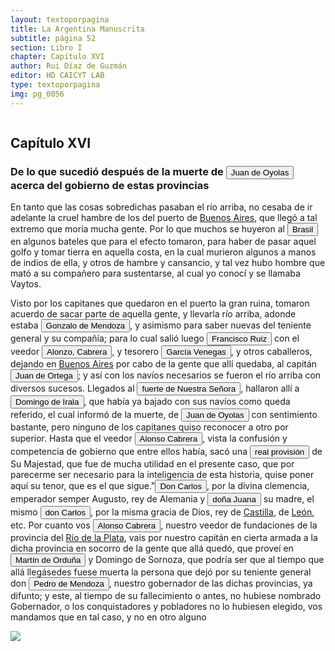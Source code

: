 ```yaml
---
layout: textoporpagina
title: La Argentina Manuscrita
subtitle: página 52
section: Libro I
chapter: Capítulo XVI
author: Rui Díaz de Guzmán
editor: HD CAICYT LAB
type: textoporpagina
img: pg_0056
---
```

<div class="row">
    <div class="column">
<h2>Capítulo XVI</h2><h3>De lo que sucedió después de la muerte de <button class="balloon" data-balloon-pos="up" data-balloon-length="large" data-balloon="Refiere a Juan de Ayolas (Briviesca de la Bureba, Castilla, 1493 o ¿1510?–Candelaria del Chaco Boreal, gobernación del Río de la Plata y del Paraguay, 1538), explorador español, fundador de la primera Buenos Aires, acompañando al adelantado Pedro de Mendoza, y que fuera nombrado como teniente de gobernador general de Asunción en 1537, para convertirse luego en gobernador del Río de la Plata y del Paraguay pero nunca ejercería como tal por estar en plena exploración.">Juan de Oyolas</button> acerca del gobierno de estas provincias</h3><p>En tanto que las cosas sobredichas pasaban el río arriba, no cesaba de ir adelante la cruel hambre de los del puerto de <a href="https://recogito.pelagios.org/document/wzqxhk0h3vpikm/part/1/edit#f211ae29-5297-4520-a9b8-0369750c32b3" target="_blank">Buenos Aires</a>, que llegó a tal extremo que moría mucha gente. Por lo que muchos se huyeron al <a href="https://recogito.pelagios.org/document/wzqxhk0h3vpikm/part/1/edit#0a97dd08-a6a1-4eba-bc25-3a67ac16bc30" target="_blank"><button class="balloon" data-balloon-pos="up" data-balloon-length="large" data-balloon="La costa de lo que hoy es territorio brasileño fue el primer punto al que llegaron los europeos en América del Sur. La primera expedición que exploró la región fue un desprendimiento de la flota portuguesa que Vasco da Gama (1460-1524) llevaba hacia Oriente. Las naves dirigidas por Pedro Álvarez de Cabral (1467-1520) se alejaron excesivamente de la costa de África y terminaron en el extremo sur de actual territorio del Estado de Bahía, en que el permanecieron entre abril y mayo del año 1500.">Brasil</button></a> en algunos bateles que para el efecto tomaron, para haber de pasar aquel golfo y tomar tierra en aquella costa, en la cual murieron algunos a manos de indios de ella, y otros de hambre y cansancio, y tal vez hubo hombre que mató a su compañero para sustentarse, al cual yo conocí y se llamaba Vaytos.</p> <p>Visto por los capitanes que quedaron en el puerto la gran ruina, tomaron acuerdo de sacar parte de aquella gente, y llevarla río arriba, adonde estaba <button class="balloon" data-balloon-pos="up" data-balloon-length="large" data-balloon="(Baeza, 1510 - Asunción, 1558). Destacado capitán de la armada de Pedro de Mendoza. Realizó varios viajes desde Buenos Aires a la costa de Brasil para obtener bastimentos y trajo consigo náufragos y lenguas de allí. En el Paraguay, fue uno de los primeros capitanes españoles en emparentarse con los caciques carios de las cercanías de Asunción. Ocupó importantes cargos políticos y militares bajo los gobiernos de Domingo de Irala y Álvar Núñez Cabeza de Vaca, como teniente de gobernador y gobernador interino.">Gonzalo de Mendoza</button>, y asimismo para saber nuevas del teniente general y su compañía; para lo cual salió luego <button class="balloon" data-balloon-pos="up" data-balloon-length="large" data-balloon="Francisco Ruiz Galán, capitán de la armada de Pedro de Mendoza y uno de sus más cercanos colaboradores. Fue nombrado por el adelantado como gobernador del puerto de Buenos Aires. Fue una importatante figura política de la región rioplatense, al punto de disputarle a Domingo de Irala la dirección de la provincia entre 1537 y 1539. Tras ello se pierden sus huellas documentales, por lo que se lo presume muerto antes de 1542.">Francisco Ruiz</button> con el veedor <button class="balloon" data-balloon-pos="up" data-balloon-length="large" data-balloon="O Alonso de Cabrera, (Granada, s.XVI – España, 1556). Veedor de la expedición que acudió en 1539 al Río de la Plata, para socorrer a los hombres de Mendoza. Litigó con Francisco Ruiz Galán y apoyó a Martínez Irala como nuevo gobernador, fundamental para realizar la despoblación de Buenos Aires en 1541 y, enfrentar a Álvar Núñez Cabeza de Vaca. Cabrera volvió a España, con argumentos judiciales que justificaron su derrocamiento, y para representar a los primeros conquistadores del Río de la Plata en los tribunales regios.">Alonzo, Cabrera</button>, y tesorero <button class="balloon" data-balloon-pos="up" data-balloon-length="large" data-balloon="O Garci Venegas de Hoces (España, 1514 - 1547). Llegó a Río de la Plata junto a Pedro de Mendoza. Fue tesorero real y capitán de Buena Esperanza. Prestó servicios en Asunción por órdenes de Domingo de Irala, bajo el cargo de Regidor de su Cabildo. Fue opositor a Álvar Núñez Cabeza de Vaca, quien lo encarceló por ejercer de tesorero sin nombramiento real en 1543. Se casó con una indígena guaraní, hija del cacique Moquirasé. Llevó a España al citado funcionario y poco tiempo después falleció en la metrópoli.">García Venegas</button>, y otros caballeros, dejando en <a href="https://recogito.pelagios.org/document/wzqxhk0h3vpikm/part/1/edit#00b4cd96-f302-46fa-8abf-4cb3835cc8fa" target="_blank">Buenos Aires</a> por cabo de la gente que allí quedaba, al capitán <button class="balloon" data-balloon-pos="up" data-balloon-length="large" data-balloon="Juan de Ortega (Medina de Pomar de Burgos, 1510 - Asunción del Paraguay, 1575). Militar, colonizador y burócrata colonial español. Llegó a Buenos Aires con Pedro de Mendoza. Fue nombrado teniente de gobernador general de Asunción desde 1556, bajo la gestión de Gonzalo de Mendoza como gobernador interino del Río de la Plata y del Paraguay, y continuó en el puesto durante la gestión de Francisco Ortiz de Vergara, hasta mediados de 1569. Falleció en un levantamiento de indígenas en 1575 en Asunción.">Juan de Ortega</button>; y así con los navíos necesarios se fueron el río arriba con diversos sucesos. Llegados al <a href="https://recogito.pelagios.org/document/wzqxhk0h3vpikm/part/1/edit#0ad1ea33-f628-4f69-bfa0-5c9294c2e84b" target="_blank"><button class="balloon" data-balloon-pos="up" data-balloon-length="large" data-balloon="Refiere a Asunción.">fuerte de Nuestra Señora</button></a>, hallaron allí a <button class="balloon" data-balloon-pos="up" data-balloon-length="large" data-balloon="Castilla, 1509 - Asunción del Paraguay, 03/10/1556. Conquistador y colonizador español. Ocupó tres veces el cargo de gobernador interino del Río de la Plata y del Paraguay, en los períodos de 1539 a 1542, de 1544 hasta 1548 y por último desde 1549. Carlos V lo nombró como titular en el cargo en 1555, lo sería hasta su fallecimiento.">Domingo de Irala</button>, que había ya bajado con sus navíos como queda referido, el cual informó de la muerte, de <button class="balloon" data-balloon-pos="up" data-balloon-length="large" data-balloon="Refiere a Juan de Ayolas (Briviesca de la Bureba, Castilla, 1493 o ¿1510?–Candelaria del Chaco Boreal, gobernación del Río de la Plata y del Paraguay, 1538), explorador español, fundador de la primera Buenos Aires, acompañando al adelantado Pedro de Mendoza, y que fuera nombrado como teniente de gobernador general de Asunción en 1537, para convertirse luego en gobernador del Río de la Plata y del Paraguay pero nunca ejercería como tal por estar en plena exploración.">Juan de Oyolas</button> con sentimiento bastante, pero ninguno de los capitanes quiso reconocer a otro por superior. Hasta que el veedor <button class="balloon" data-balloon-pos="up" data-balloon-length="large" data-balloon="O Alonso de Cabrera, (Granada, s.XVI – España, 1556). Veedor de la expedición que acudió en 1539 al Río de la Plata, para socorrer a los hombres de Mendoza. Litigó con Francisco Ruiz Galán y apoyó a Martínez Irala como nuevo gobernador, fundamental para realizar la despoblación de Buenos Aires en 1541 y, enfrentar a Álvar Núñez Cabeza de Vaca. Cabrera volvió a España, con argumentos judiciales que justificaron su derrocamiento, y para representar a los primeros conquistadores del Río de la Plata en los tribunales regios.">Alonso Cabrera</button>, vista la confusión y competencia de gobierno que entre ellos había, sacó una <button class="balloon" data-balloon-pos="up" data-balloon-length="large" data-balloon="Esta cédula real, de enorme importancia para la historia temprana del Río de la Plata, permitió a los pobladores la posibilidad de elegir un nuevo teniente de gobernador en caso de que la persona nombrada por Pedro de Mendoza (Juan de Ayolas) hubiera muerto y no hubiera nombrado sucesor.">real provisión</button> de Su Majestad, que fue de mucha utilidad en el presente caso, que por parecerme ser necesario para la inteligencia de esta historia, quise poner aquí su tenor, que es el que sigue.&quot;<button class="balloon" data-balloon-pos="up" data-balloon-length="large" data-balloon="Carlos I de España, V de Alemania (1500-1558) fue rey de España entre 1516 y 1558 y Emperador de Alemancia entre 1520-1558. Heredó y consolidó un amplio conjunto territorial dinástico que incluía territorios en España, Italia, los Países Bajos y Alemania.">Don Carlos</button>, por la divina clemencia, emperador semper Augusto, rey de Alemania y <button class="balloon" data-balloon-pos="up" data-balloon-length="large" data-balloon="Juana I de Castilla, «la Loca» (Toledo, 6 de noviembre de 1479-Tordesillas, 12 de abril de 1555), fue reina de Castilla de 1504 a 1555, y de Aragón y Navarra, desde 1516 hasta 1555. Desde 1506 no ejerció ningún poder efectivo y a partir de 1509 vivió encerrada en Tordesillas, primero por orden de su padre, Fernando el Católico, y después por orden de su hijo, el rey Carlos I. ">doña Juana</button> su madre, el mismo <button class="balloon" data-balloon-pos="up" data-balloon-length="large" data-balloon="Carlos I de España, V de Alemania (1500-1558) fue rey de España entre 1516 y 1558 y Emperador de Alemancia entre 1520-1558. Heredó y consolidó un amplio conjunto territorial dinástico que incluía territorios en España, Italia, los Países Bajos y Alemania.">don Carlos</button>, por la misma gracia de Dios, rey de <a href="https://recogito.pelagios.org/document/wzqxhk0h3vpikm/part/1/edit#7d0a0d70-3a02-4dda-b93b-0f2fb9d4b362" target="_blank">Castilla</a>, de <a href="https://recogito.pelagios.org/document/wzqxhk0h3vpikm/part/1/edit#05b54c1f-c101-4795-ac71-492d4dea56f9" target="_blank">León</a>, etc. Por cuanto vos <button class="balloon" data-balloon-pos="up" data-balloon-length="large" data-balloon="O Alonso de Cabrera, (Granada, s.XVI – España, 1556). Veedor de la expedición que acudió en 1539 al Río de la Plata, para socorrer a los hombres de Mendoza. Litigó con Francisco Ruiz Galán y apoyó a Martínez Irala como nuevo gobernador, fundamental para realizar la despoblación de Buenos Aires en 1541 y, enfrentar a Álvar Núñez Cabeza de Vaca. Cabrera volvió a España, con argumentos judiciales que justificaron su derrocamiento, y para representar a los primeros conquistadores del Río de la Plata en los tribunales regios.">Alonso Cabrera</button>, nuestro veedor de fundaciones de la provincia del <a href="https://recogito.pelagios.org/document/wzqxhk0h3vpikm/part/1/edit#5d6c6049-9c1d-497d-979e-f6ab1390dfd2" target="_blank">Río de la Plata</a>, vais por nuestro capitán en cierta armada a la dicha provincia en socorro de la gente que allá quedó, que proveí en <button class="balloon" data-balloon-pos="up" data-balloon-length="large" data-balloon="Orduña, Vizcaya 1500 – ?, s. xvi. Fue apoderado y mercader. Hermano de Francisco de Orduña. Fue el apoderado de varios capitanes, entre ellos Pedro de Mendoza. Puede ser considerado el impulsor económico de la conquista del Río de la Plata. Actuó como factor y apoderado de Pedro de Mendoza, gestionó todos los pleitos que éste tuvo en la Península. En 1535 figuraba ante el escribano de la Casa de Contratación, Juan Gutiérrez Calderón, como apoderado de éste.">Martín de Orduña</button> y Domingo de Sornoza, que podría ser que al tiempo que allá llegásedes fuese muerta la persona que dejó por su teniente general don <button class="balloon" data-balloon-pos="up" data-balloon-length="large" data-balloon="Pedro de Mendoza y Luján (Cádiz, 1499 - Oc. Atlántico, 1537), noble español, con destacada actividad militar en las campañas del rey. Designado gobernador y primer adelantado del Río de la Plata por el rey. Llegando a esas costas en 1536, allí establació el puerto Nuestra Señora del Buen Ayre. Delegó gran parte de las tareas de exploración de la región en su teniente gobernador, Juan de Ayolas. Abandonó la conquista debido al hambre, a los ataques de los nativos y por no tener noticias de su teniente.">Pedro de Mendoza</button>, nuestro gobernador de las dichas provincias, ya difunto; y este, al tiempo de su fallecimiento o antes, no hubiese nombrado Gobernador, o los conquistadores y pobladores no lo hubiesen elegido, vos mandamos que en tal caso, y no en otro alguno</p></div>

<div class="column">
<a href="{{site.baseurl}}/assets/img/argentina_manuscrita/{{page.img}}.jpg"><img src="{{site.baseurl}}/assets/img/argentina_manuscrita/{{page.img}}.jpg"></a>
</div>
</div>